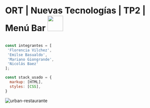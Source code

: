 # ORT | Nuevas Tecnologías | TP2 | Menú Bar <img src="https://media.giphy.com/media/Y00c0w6xxtLn067SUi/giphy.gif" width="50">

```javascript

const integrantes = [
 'Florencia Vilchez',
 'Emilse Basualdo',
 'Mariano Giongrande',
 'Nicolás Baez'
];

const stack_usado = {
  markup: [HTML],
  styles: [CSS],
}
```

![urban-restaurante](https://user-images.githubusercontent.com/25139888/114366601-fc26f580-9b51-11eb-97bb-70d7852eb72e.png)
